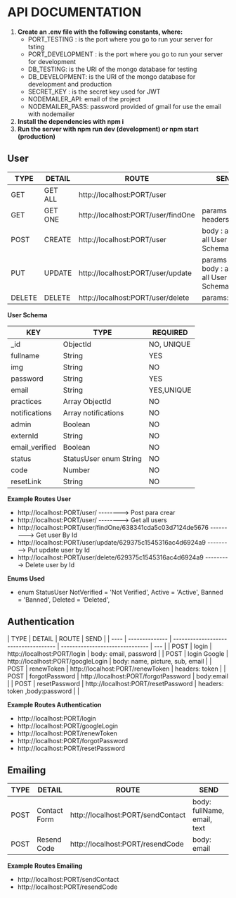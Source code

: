 # API DOCUMENTATION

1. **Create an .env file with the following constants, where:**
    - PORT_TESTING : is the port where you go to run your server for tsting
    - PORT_DEVELOPMENT : is the port where you go to run your server for development
    - DB_TESTING: is the URI of the mongo database for testing
    - DB_DEVELOPMENT: is the URI of the mongo database for development and production
    - SECRET_KEY : is the secret key used for JWT
    - NODEMAILER_API: email of the project
    - NODEMAILER_PASS: password provided of gmail for use the email with nodemailer
2. **Install the dependencies with npm i**
3. **Run the server with npm run dev (development) or npm start (production)**

## User

| TYPE   | DETAIL  | ROUTE                              | SEND                                       |
| ------ | ------- | ---------------------------------- | ------------------------------------------ |
| GET    | GET ALL | http://localhost:PORT/user         |                                            |
| GET    | GET ONE | http://localhost:PORT/user/findOne | params : id , headers:token                |
| POST   | CREATE  | http://localhost:PORT/user         | body : accept all User Schema              |
| PUT    | UPDATE  | http://localhost:PORT/user/update  | params : id, body : accept all User Schema |
| DELETE | DELETE  | http://localhost:PORT/user/delete  | params: id                                 |

**User Schema**

| KEY            | TYPE                   | REQUIRED   |
| -------------- | ---------------------- | ---------- |
| \_id           | ObjectId               | NO, UNIQUE |
| fullname       | String                 | YES        |
| img            | String                 | NO         |
| password       | String                 | YES        |
| email          | String                 | YES,UNIQUE |
| practices      | Array ObjectId         | NO         |
| notifications  | Array notifications    | NO         |
| admin          | Boolean                | NO         |
| externId       | String                 | NO         |
| email_verified | Boolean                | NO         |
| status         | StatusUser enum String | NO         |
| code           | Number                 | NO         |
| resetLink      | String                 | NO         |

**Example Routes User**

-   http://localhost:PORT/user/ --------> Post para crear
-   http://localhost:PORT/user/ --------> Get all users
-   http://localhost:PORT/user/findOne/638341cda5c03d7124de5676 ---------> Get user By Id
-   http://localhost:PORT/user/update/629375c1545316ac4d6924a9 ---------> Put update user by Id
-   http://localhost:PORT/user/delete/629375c1545316ac4d6924a9 ---------> Delete user by Id

**Enums Used**

-   enum StatusUser
    NotVerified = 'Not Verified',
    Active = 'Active',
    Banned = 'Banned',
    Deleted = 'Deleted',

## Authentication

| TYPE | DETAIL         | ROUTE                                | SEND                            |
| ---- | -------------- | ------------------------------------ | ------------------------------- | --- |
| POST | login          | http://localhost:PORT/login          | body: email, password           |
| POST | login Google   | http://localhost:PORT/googleLogin    | body: name, picture, sub, email |
| POST | renewToken     | http://localhost:PORT/renewToken     | headers: token                  |
| POST | forgotPassword | http://localhost:PORT/forgotPassword | body:email                      |
| POST | resetPassword  | http://localhost:PORT/resetPassword  | headers: token ,body:password   |     |

**Example Routes Authentication**

-   http://localhost:PORT/login
-   http://localhost:PORT/googleLogin
-   http://localhost:PORT/renewToken
-   http://localhost:PORT/forgotPassword
-   http://localhost:PORT/resetPassword

## Emailing

| TYPE | DETAIL       | ROUTE                             | SEND                        |
| ---- | ------------ | --------------------------------- | --------------------------- |
| POST | Contact Form | http://localhost:PORT/sendContact | body: fullName, email, text |
| POST | Resend Code  | http://localhost:PORT/resendCode  | body: email                 |

**Example Routes Emailing**

-   http://localhost:PORT/sendContact
-   http://localhost:PORT/resendCode
